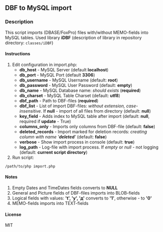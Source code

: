 ## DBF to MySQL import

### Description
This script imports (DBASE/FoxPro) files with/without MEMO-fields into MySQL tables. Used library **iDBF** (description of library in repository directory: ```classes/iDBF```) 

#### Instructions 
1. Edit configuration in import.php:
   * **db_host** - MySQL Server (default **localhost**)
   * **db_port** - MySQL Port (default **3306**)
   * **db_username** - MySQL Username (default: **root**)
   * **db_password** - MySQL User Password (default: **empty**)
   * **db_name** - MySQL Database name: *should exists* (**required**)
   * **db_charset** - MySQL Table Charset (default: **utf8**)
   * **dbf_path** - Path to DBF-files (**required**)
   * **dbf_list** - List of import DBF-files: *without extension, case-insensitive*. If **null** - import of all files from directory (default: **null**)
   * **key_field** - Adds index to MySQL table after import (default: **null**, required if **update** - True)
   * **columns_only** - Imports only columns from DBF-file (default: **false**)
   * **deleted_records** - Import marked for deletion records: *creating column with name '**deleted**'* (default: **false**)
   * **verbose** - Show import process in console (default: **true**)
   * **log_path** - Log-file with import process. If *empty* or *null* - not logging (default: **current script directory**)
2. Run script:
```
/path/to/php import.php
```

#### Notes
1. Empty Dates and TimeDates fields converts to **NULL**
2. General and Picture fields of DBF-files imports into BLOB-fields
3. Logical fields with values: **'t', 'y', 'д'** converts to **'1'**, otherwise - to **'0'**
4. MEMO-fields imports into TEXT-fields
 
#### License
MIT 